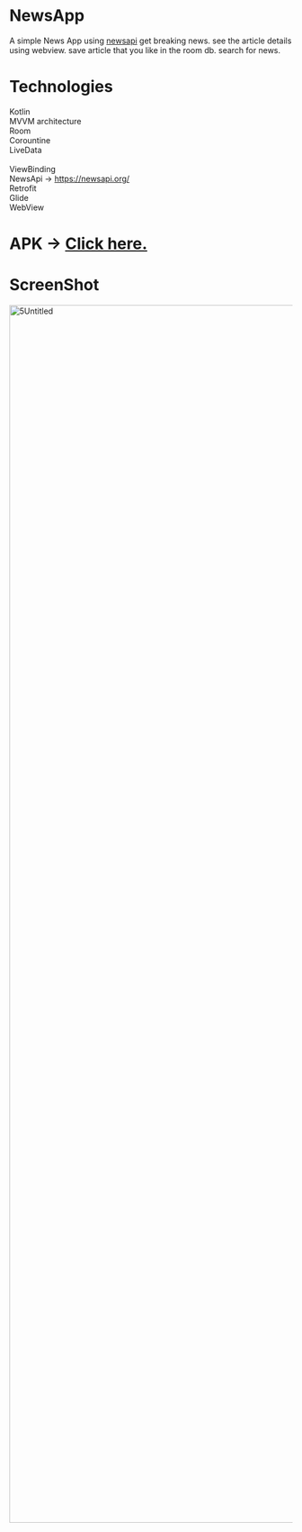 # NewsApp
A simple News App using <a href="https://newsapi.org/">newsapi</a>
  get breaking news.
  see the article details using webview.
  save article that you like in the room db.
  search for news.
# Technologies
Kotlin<br>
MVVM architecture<br>
Room<br>
Corountine<br>
LiveData<br><br>
ViewBinding<br>
NewsApi -> https://newsapi.org/<br>
Retrofit<br>
Glide<br>
WebView<br>

# APK -> <a href="https://drive.google.com/file/d/1R0yrBgfCSQrPE1wSdAX50SJHI45PZjfx/view?usp=sharing">Click here.</a>

# ScreenShot
<img width="2162" alt="5Untitled" src="https://user-images.githubusercontent.com/75279465/178150007-2d8a66a5-c474-4978-80a9-08adb55583f3.png">
